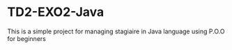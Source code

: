 # TD2-EXO2-Java
This is a simple project for managing stagiaire in Java language using P.O.O for beginners

